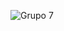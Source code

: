 ![Grupo 7](https://user-images.githubusercontent.com/110926410/219435146-da34104e-3e66-4c49-896f-f2dcead3203f.png)
<h1> </h1>

<br/>
